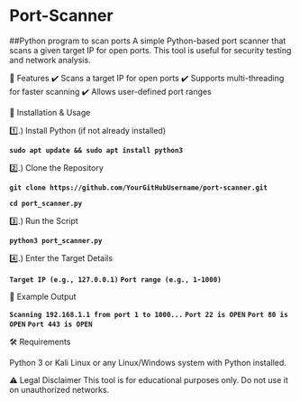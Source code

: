 # Port-Scanner
##Python program to scan ports
A simple Python-based port scanner that scans a given target IP for open ports. This tool is useful for security testing and network analysis.

🚀 Features
✔️ Scans a target IP for open ports
✔️ Supports multi-threading for faster scanning
✔️ Allows user-defined port ranges

📌 Installation & Usage

1️⃣.) Install Python (if not already installed)

**`sudo apt update && sudo apt install python3`**

2️⃣.) Clone the Repository

**`git clone https://github.com/YourGitHubUsername/port-scanner.git`**

**`cd port_scanner.py`**

3️⃣.)  Run the Script

**`python3 port_scanner.py`**

4️⃣.)  Enter the Target Details

**`Target IP (e.g., 127.0.0.1)`**
**`Port range (e.g., 1-1000)`**

🔹 Example Output

**`Scanning 192.168.1.1 from port 1 to 1000...`**
**`Port 22 is OPEN`**
**`Port 80 is OPEN`**
**`Port 443 is OPEN`**

🛠 Requirements

Python 3 or  Kali Linux or any Linux/Windows system with Python installed.

⚠️ Legal Disclaimer
This tool is for educational purposes only. Do not use it on unauthorized networks.

       
